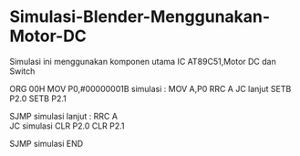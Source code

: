 # Simulasi-Blender-Menggunakan-Motor-DC
Simulasi ini menggunakan komponen utama  IC AT89C51,Motor DC dan Switch


ORG 00H
MOV P0,#00000001B
simulasi : MOV A,P0
RRC A
JC lanjut
SETB P2.0
SETB P2.1

SJMP simulasi
lanjut : RRC A         
JC simulasi
CLR P2.0
CLR P2.1


SJMP simulasi
END
